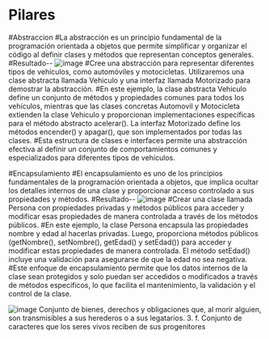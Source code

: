 # Pilares

#Abstraccion
#La abstracción es un principio fundamental de la programación orientada a objetos que permite simplificar y organizar
el código al definir clases y métodos que representan conceptos generales.
#Resultado--
![image](https://github.com/arianacatani2009/Pilares/assets/134402331/7d7eed66-d4ad-4ad8-bebe-5c41031a85e5)
#Cree una abstracción para representar diferentes tipos de vehículos, como automóviles y motocicletas. 
Utilizaremos una clase abstracta llamada Vehiculo y una interfaz llamada Motorizado para demostrar la abstracción.
#En este ejemplo, la clase abstracta Vehiculo define un conjunto de métodos y propiedades comunes para todos los vehículos, 
mientras que las clases concretas Automovil y Motocicleta extienden la clase Vehiculo y proporcionan implementaciones 
específicas para el método abstracto acelerar(). La interfaz Motorizado define los métodos encender() y apagar(), que son 
implementados por todas las clases.
#Esta estructura de clases e interfaces permite una abstracción efectiva al definir un conjunto de comportamientos comunes y especializados 
para diferentes tipos de vehículos.

#Encapsulamiento
#El encapsulamiento es uno de los principios fundamentales de la programación orientada a objetos, que implica ocultar los detalles 
internos de una clase y proporcionar acceso controlado a sus propiedades y métodos.
#Resultado--
![image](https://github.com/arianacatani2009/Pilares/assets/134402331/820d1ea8-8c68-407f-88bb-4ea25eb523b0)
#Crear una clase llamada Persona con propiedades privadas y métodos públicos 
para acceder y modificar esas propiedades de manera controlada a través de los métodos públicos.
#En este ejemplo, la clase Persona encapsula las propiedades nombre y edad al hacerlas privadas. 
Luego, proporciona métodos públicos (getNombre(), setNombre(), getEdad() y setEdad()) para acceder y modificar 
estas propiedades de manera controlada. El método setEdad() incluye una validación para asegurarse de que la edad no sea negativa.
#Este enfoque de encapsulamiento permite que los datos internos de la clase sean protegidos y solo puedan ser accedidos o modificados 
a través de métodos específicos, lo que facilita el mantenimiento, la validación y el control de la clase.

![image](https://github.com/arianacatani2009/Pilares/assets/126585343/9c4f4eff-4214-4716-ae75-6039f97340e4)
Conjunto de bienes, derechos y obligaciones que, al morir alguien, son transmisibles a sus herederos o a sus legatarios. 3. f. Conjunto de caracteres que los seres vivos reciben de sus progenitores
